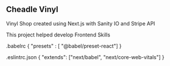
## Cheadle Vinyl

Vinyl Shop created using Next.js with Sanity IO and Stripe API

This project helped develop Frontend Skills

.babelrc 
{
    "presets" : [ "@babel/preset-react"]
}

.eslintrc.json
{
  "extends": ["next/babel", "next/core-web-vitals"]
}
